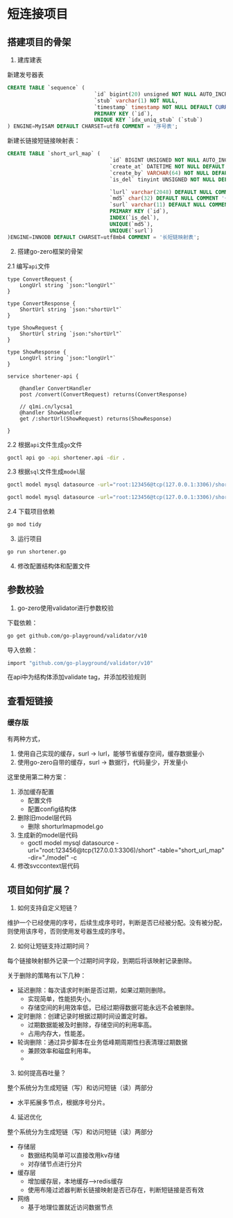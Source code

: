 # 短连接项目

## 搭建项目的骨架

1. 建库建表

新建发号器表

```sql
CREATE TABLE `sequence` (
                            `id` bigint(20) unsigned NOT NULL AUTO_INCREMENT,
                            `stub` varchar(1) NOT NULL,
                            `timestamp` timestamp NOT NULL DEFAULT CURRENT_TIMESTAMP ON UPDATE CURRENT_TIMESTAMP,
                            PRIMARY KEY (`id`),
                            UNIQUE KEY `idx_uniq_stub` (`stub`)
) ENGINE=MyISAM DEFAULT CHARSET=utf8 COMMENT = '序号表';
```

新建长链接短链接映射表：

```sql
CREATE TABLE `short_url_map` (
                                 `id` BIGINT UNSIGNED NOT NULL AUTO_INCREMENT COMMENT '主键',
                                 `create_at` DATETIME NOT NULL DEFAULT CURRENT_TIMESTAMP COMMENT '创建时间',
                                 `create_by` VARCHAR(64) NOT NULL DEFAULT '' COMMENT '创建者',
                                 `is_del` tinyint UNSIGNED NOT NULL DEFAULT '0' COMMENT '是否删除：0正常1删除',

                                 `lurl` varchar(2048) DEFAULT NULL COMMENT '长链接',
                                 `md5` char(32) DEFAULT NULL COMMENT '长链接MD5',
                                 `surl` varchar(11) DEFAULT NULL COMMENT '短链接',
                                 PRIMARY KEY (`id`),
                                 INDEX(`is_del`),
                                 UNIQUE(`md5`),
                                 UNIQUE(`surl`)
)ENGINE=INNODB DEFAULT CHARSET=utf8mb4 COMMENT = '长短链映射表';
```

2. 搭建go-zero框架的骨架

2.1 编写`api`文件

```api
type ConvertRequest {
    LongUrl string `json:"longUrl"`
}

type ConvertResponse {
    ShortUrl string `json:"shortUrl"`
}

type ShowRequest {
    ShortUrl string `json:"shortUrl"`
}

type ShowResponse {
    LongUrl string `json:"longUrl"`
}

service shortener-api {

    @handler ConvertHandler
    post /convert(ConvertRequest) returns(ConvertResponse)

    // q1mi.cn/lycsa1
    @handler ShowHandler
    get /:shortUrl(ShowRequest) returns(ShowResponse)

}
```

2.2 根据`api`文件生成`go`文件

```bash
goctl api go -api shortener.api -dir .
```

2.3 根据`sql`文件生成`model`层

```bash
goctl model mysql datasource -url="root:123456@tcp(127.0.0.1:3306)/short" -table="sequence"  -dir="./model"

goctl model mysql datasource -url="root:123456@tcp(127.0.0.1:3306)/short" -table="short_url_map"  -dir="./model"
```

2.4 下载项目依赖

```bash
go mod tidy
```

3. 运行项目

```bash
go run shortener.go
```

4. 修改配置结构体和配置文件

## 参数校验

1. go-zero使用validator进行参数校验

下载依赖：
```bash
go get github.com/go-playground/validator/v10
```

导入依赖：
```bash
import "github.com/go-playground/validator/v10"
```

在api中为结构体添加validate tag，并添加校验规则

## 查看短链接

### 缓存版

有两种方式，

1. 使用自己实现的缓存，surl -> lurl，能够节省缓存空间，缓存数据量小
2. 使用go-zero自带的缓存，surl -> 数据行，代码量少，开发量小

这里使用第二种方案：
1. 添加缓存配置
    - 配置文件
    - 配置config结构体
2. 删除旧model层代码
    - 删除 shorturlmapmodel.go
3. 生成新的model层代码
    - goctl model mysql datasource -url="root:123456@tcp(127.0.0.1:3306)/short" -table="short_url_map"  -dir="./model" -c
4. 修改svccontext层代码

## 项目如何扩展？

1. 如何支持自定义短链？

维护一个已经使用的序号，后续生成序号时，判断是否已经被分配。没有被分配，则使用该序号，否则使用发号器生成的序号。

2. 如何让短链支持过期时间？

每个链接映射额外记录一个过期时间字段，到期后将该映射记录删除。

关于删除的策略有以下几种：
   
- 延迟删除：每次请求时判断是否过期，如果过期则删除。
  - 实现简单，性能损失小。
  - 存储空间的利用效率低，已经过期得数据可能永远不会被删除。
- 定时删除：创建记录时根据过期时间设置定时器。
  - 过期数据能被及时删除，存储空间的利用率高。
  - 占用内存大，性能差。
- 轮询删除：通过异步脚本在业务低峰期周期性扫表清理过期数据
  - 兼顾效率和磁盘利用率。
  - 
3. 如何提高吞吐量？

整个系统分为生成短链（写）和访问短链（读）两部分

- 水平拓展多节点，根据序号分片。

4. 延迟优化

整个系统分为生成短链（写）和访问短链（读）两部分

- 存储层
  - 数据结构简单可以直接改用kv存储
  - 对存储节点进行分片
- 缓存层
  - 增加缓存层，本地缓存-->redis缓存
  - 使用布隆过滤器判断长链接映射是否已存在，判断短链接是否有效
- 网络
  - 基于地理位置就近访问数据节点






